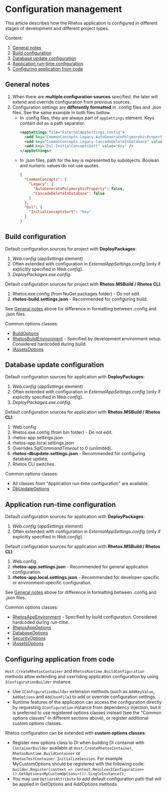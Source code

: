 # Configuration management

This article describes how the Rhetos application is configured in different stages of development
and different project types.

Content:

1. [General notes](#general-notes)
2. [Build configuration](#build-configuration)
3. [Database update configuration](#database-update-configuration)
4. [Application run-time configuration](#application-run-time-configuration)
5. [Configuring application from code](#configuring-application-from-code)

## General notes

1. When there are **multiple configuration sources** specified, the later will extend and override configuration from previous sources.
2. Configuration settings are **differently formatted** in .config files and .json files. See the same example in both files bellow.
   * In .config files, they are always part of `appSettings` element. Keys contain dot as a path separator.
     ```xml
     <appSettings file="ExternalAppSettings.config">
       <add key="CommonConcepts.Legacy.AutoGeneratePolymorphicProperty" value="False" />
       <add key="CommonConcepts.Legacy.CascadeDeleteInDatabase" value="False" />
       <add key="Dsl.InitialConceptsSort" value="Key" />
     </appSettings>
     ```
   * In .json files, path for the key is represented by subobjects. Boolean and numeric values do not use quotes.
     ```json
     {
       "CommonConcepts": {
         "Legacy": {
           "AutoGeneratePolymorphicProperty": false,
           "CascadeDeleteInDatabase": false
         }
       },
       "Dsl": {
         "InitialConceptsSort": "Key"
       }
     }
     ```

## Build configuration

Default configuration sources for project with **DeployPackages**:

1. *Web.config* (*appSettings* element)
2. Often extended with configuration in *ExternalAppSettings.config* (only if explicitly specified in *Web.config*).
3. *DeployPackages.exe.config*.

Default configuration sources for project with **Rhetos.MSBuild / Rhetos CLI**:

1. Rhetos.exe.config (from NuGet packages folder) - Do not edit.
2. **rhetos-build.settings.json** - Recommended for configuring build.

See [General notes](#general-notes) above for difference in formatting between .config and .json files.

Common options classes:

* [BuildOptions](https://github.com/Rhetos/Rhetos/blob/master/Source/Rhetos.Utilities/BuildOptions.cs)
* [RhetosBuildEnvironment](https://github.com/Rhetos/Rhetos/blob/master/Source/Rhetos.Utilities/RhetosBuildEnvironment.cs) - Specified by development environment setup. Considered hardcoded during build.
* [IAssetsOptions](https://github.com/Rhetos/Rhetos/blob/master/Source/Rhetos.Utilities/IAssetsOptions.cs)

## Database update configuration

Default configuration sources for application with **DeployPackages**:

1. *Web.config* (*appSettings* element)
2. Often extended with configuration in *ExternalAppSettings.config* (only if explicitly specified in *Web.config*).
3. *DeployPackages.exe.config*.

Default configuration sources for application with **Rhetos.MSBuild / Rhetos CLI**:

1. Web.config
2. Rhetos.exe.config (from bin folder) - Do not edit.
3. rhetos-app.settings.json
4. rhetos-app.local.settings.json
5. Overrides *SqlCommandTimeout* to 0 (unlimited).
6. **rhetos-dbupdate.settings.json** - Recommended for configuring database update.
7. Rhetos CLI switches.

Common options classes:

* All classes from "Application run-time configuration" are available.
* [DbUpdateOptions](https://github.com/Rhetos/Rhetos/blob/master/Source/Rhetos.Utilities/DbUpdateOptions.cs)

## Application run-time configuration

Default configuration sources for application with **DeployPackages**:

1. *Web.config* (*appSettings* element)
2. Often extended with configuration in *ExternalAppSettings.config* (only if explicitly specified in *Web.config*).

Default configuration sources for application with **Rhetos.MSBuild / Rhetos CLI**:

1. Web.config
2. **rhetos-app.settings.json** - Recommended for general application configuration.
3. **rhetos-app.local.settings.json** - Recommended for developer-specific or environment-specific configuration.

See [General notes](#general-notes) above for difference in formatting between .config and .json files.

Common options classes:

* [RhetosAppEnvironment](https://github.com/Rhetos/Rhetos/blob/master/Source/Rhetos.Utilities/RhetosAppEnvironment.cs) - Specified by build configuration. Considered hardcoded during run-time.
* [RhetosAppOptions](https://github.com/Rhetos/Rhetos/blob/master/Source/Rhetos.Utilities/RhetosAppOptions.cs)
* [DatabaseOptions](https://github.com/Rhetos/Rhetos/blob/master/Source/Rhetos.Utilities/DatabaseOptions.cs)
* [SecurityOptions](https://github.com/Rhetos/Rhetos/blob/master/Source/Rhetos.Utilities/SecurityOptions.cs)
* [IAssetsOptions](https://github.com/Rhetos/Rhetos/blob/master/Source/Rhetos.Utilities/IAssetsOptions.cs)

## Configuring application from code

`Host.CreateRhetosContainer` and `RhetosRuntime.BuildConfiguration` methods allow extending
and overriding application configuration by using `IConfigurationBuilder` instance.

* Use `IConfigurationBuilder` extension methods (such as `AddKeyValue`, `AddOptions`
  and `AddJsonFile`) to add or override configuration settings.
* Runtime features of the application can access the configuration directly by requesting
  `IConfiguration` instance from dependency injection, but it is preferred to use registered
  options classes instead (see the "Common options classes" in different sections above),
  or register additional custom options classes.

Rhetos configuration can be extended with **custom options classes**:

* Register new options class to DI when building DI container with `ContainerBuilder` available
  at `Host.CreateRhetosContainer`, `RhetosRuntime.BuildContainer` or `RhetosTestContainer.InitializeSession`.
  For example MyCustomOptions should be registered with the following code:
  `builder.Register(context => context.Resolve<IConfiguration>().GetOptions<MyCustomOptions>()).SingleInstance();`
* You may use `OptionsAttribute` to add default configuration path that will be applied
  in GetOptions and AddOptions methods.
